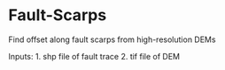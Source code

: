 # Fault-Scarps
Find offset along fault scarps from high-resolution DEMs

Inputs: 
      1. shp file of fault trace
      2. tif file of DEM
